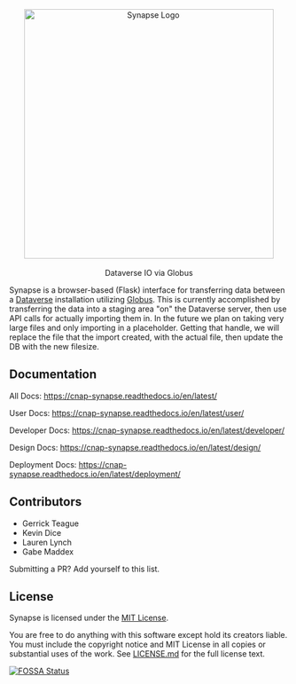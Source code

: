 <!--In production at [https://synapse.ksu.edu/](https://synapse.ksu.edu)
<br>
-->

<div align="center">
  <img src="https://raw.githubusercontent.com/cnap-cobre/synapse/master/logo.png" alt="Synapse Logo" width="450">
  <br><br>
  Dataverse IO via Globus
</div>

<!--
[![Build Status](https://travis-ci.org/cnap-cobre/synapse.svg?branch=master)](https://travis-ci.org/cnap-cobre/synapse)
[![Greenkeeper badge](https://badges.greenkeeper.io/cnap-cobre/synapse.svg)](https://greenkeeper.io/)
[![Documentation Status](https://readthedocs.org/projects/cnap-synapse/badge/?version=latest)](http://cnap-synapse.readthedocs.io/en/latest/?badge=latest)
[![Coverage Status](https://coveralls.io/repos/github/cnap-cobre/synapse/badge.svg)](https://coveralls.io/github/cnap-cobre/synapse)

[![FOSSA Status](https://app.fossa.io/api/projects/git%2Bgithub.com%2Fcnap-cobre%2Fsynapse.svg?type=shield)](https://app.fossa.io/projects/git%2Bgithub.com%2Fcnap-cobre%2Fsynapse?ref=badge_shield)
[![Dependency Freshness](https://david-dm.org/cnap-cobre/synapse/status.svg?path=frontend)](https://david-dm.org/cnap-cobre/synapse?path=frontend)
[![Maintainability](https://api.codeclimate.com/v1/badges/51341d034ff8d6c600c6/maintainability)](https://codeclimate.com/github/cnap-cobre/synapse/maintainability)
-->



Synapse is a browser-based (Flask) interface for transferring data between a [Dataverse](https://dataverse.org/) installation utilizing [Globus](https://www.globus.org/).
This is currently accomplished by transferring the data into a staging area "on" the Dataverse server, then use API calls for actually importing them in.
In the future we plan on taking very large files and only importing in a placeholder. Getting that handle, we will replace the file that the import created, with the actual file, then update the DB with the new filesize.

## Documentation

All Docs:  https://cnap-synapse.readthedocs.io/en/latest/

User Docs:  https://cnap-synapse.readthedocs.io/en/latest/user/

Developer Docs:  https://cnap-synapse.readthedocs.io/en/latest/developer/

Design Docs:  https://cnap-synapse.readthedocs.io/en/latest/design/

Deployment Docs:  https://cnap-synapse.readthedocs.io/en/latest/deployment/

## Contributors
- Gerrick Teague
- Kevin Dice
- Lauren Lynch
- Gabe Maddex

Submitting a PR?  Add yourself to this list.

## License

Synapse is licensed under the [MIT License](https://tldrlegal.com/license/mit-license).

You are free to do anything with this software except hold its creators liable.  You must include the copyright notice and MIT License in all copies or substantial uses of the work.  See [LICENSE.md](./LICENSE.md) for the full license text.

[![FOSSA Status](https://app.fossa.io/api/projects/git%2Bgithub.com%2Fcnap-cobre%2Fsynapse.svg?type=large)](https://app.fossa.io/projects/git%2Bgithub.com%2Fcnap-cobre%2Fsynapse?ref=badge_large)
